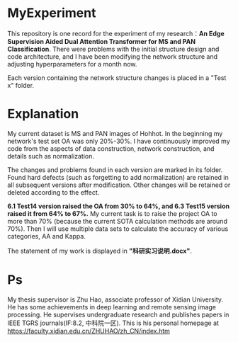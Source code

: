 # MyExperiment
This repository is one record for the experiment of my research：**An Edge Supervision Aided Dual Attention Transformer for MS and PAN Classification**. 
There were problems with the initial structure design and code architecture, and I have been modifying the network structure and adjusting hyperparameters for a month now.

Each version containing the network structure changes is placed in a "Test x" folder.
# Explanation
My current dataset is MS and PAN images of Hohhot. In the beginning my network's test set OA was only 20%-30%. I have continuously improved my code from the aspects of data construction, network construction, and details such as normalization. 

The changes and problems found in each version are marked in its folder. Found hard defects (such as forgetting to add normalization) are retained in all subsequent versions after modification. Other changes will be retained or deleted according to the effect.

**6.1 Test14 version raised the OA from 30% to 64%, and 6.3 Test15 version raised it from 64% to 67%.** My current task is to raise the project OA to more than 70% (because the current SOTA calculation methods are around 70%). Then I will use multiple data sets to calculate the accuracy of various categories, AA and Kappa.

The statement of my work is displayed in **"科研实习说明.docx"**. 

# Ps
My thesis supervisor is Zhu Hao, associate professor of Xidian University. He has some achievements in deep learning and remote sensing image processing. He supervises undergraduate research and publishes papers in IEEE TGRS journals(IF:8.2, 中科院一区). This is his personal homepage at https://faculty.xidian.edu.cn/ZHUHAO/zh_CN/index.htm
